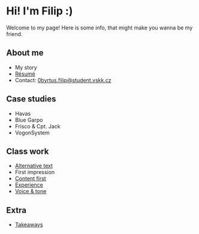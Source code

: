 # Hi! I'm Filip :)

Welcome to my page! Here is some info, that might make you wanna be my friend.

## About me 

- My story
- [Résumé](/04-experience/AJ-CV_Byrtus.pdf)
- Contact: 0byrtus.filip@student.vskk.cz

## Case studies

- Havas
- Blue Garpo
- Frisco & Cpt. Jack
- VogonSystem

## Class work

- [Alternative text](01-alternative-text/index.md)
- First impression
- [Content first](03-content-first/index.md)
- [Experience](04-experience/index.md)
- [Voice & tone](05-voice-tone/index.md)

## Extra

- [Takeaways](/takeaway/index.md)

